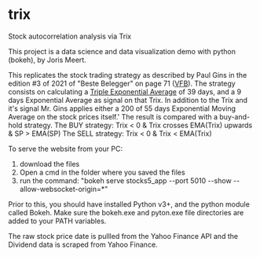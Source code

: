 # trix
Stock autocorrelation analysis via Trix

This project is a data science and data visualization demo with python (bokeh), by Joris Meert.

This replicates the stock trading strategy as described by Paul Gins in the edition #3 of 2021 of "Beste Belegger" on page 71 (<a href="https://vfb.be/onlinemagazines" target="_blank">VFB<a>). 
The strategy consists on calculating a <a href="https://www.investopedia.com/terms/t/trix.asp" target="_blank">Triple Exponential Average</a> of 39 days, and a 9 days Exponential Average as signal on that Trix. In addition to the Trix and it's signal Mr. Gins applies either a 200 of 55 days Exponential Moving Average on the stock prices itself.'
The result is compared with a buy-and-hold strategy. 
The BUY strategy: Trix < 0 & Trix crosses EMA(Trix) upwards & SP > EMA(SP)
The SELL strategy: Trix < 0 & Trix < EMA(Trix)


To serve the website from your PC: 
1. download the files
2. Open a cmd in the folder where you saved the files
3. run the command: "bokeh serve stocks5_app --port 5010 --show --allow-websocket-origin=*"

Prior to this, you should have installed Python v3+, and the python module called Bokeh. Make sure the bokeh.exe and pyton.exe file directories are added to your PATH variables.

The raw stock price date is pullled from the Yahoo Finance API and the Dividend data is scraped from Yahoo Finance.
